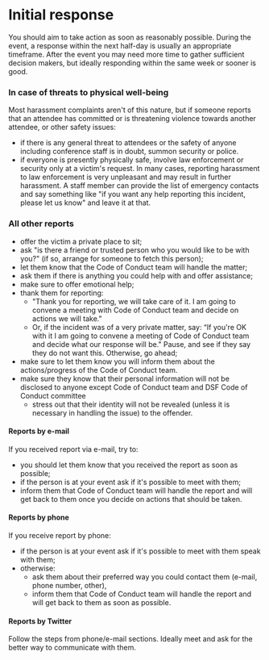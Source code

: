 # Initial response

You should aim to take action as soon as reasonably possible. During the event, a response within the next half-day is usually an appropriate timeframe. After the event you may need more time to gather sufficient decision makers, but ideally responding within the same week or sooner is good.

### In case of threats to physical well-being
Most harassment complaints aren't of this nature, but if someone reports that an attendee has committed or is threatening violence towards another attendee, or other safety issues:
- if there is any general threat to attendees or the safety of anyone including conference staff is in doubt, summon security or police.
- if everyone is presently physically safe, involve law enforcement or security only at a victim's request. In many cases, reporting harassment to law enforcement is very unpleasant and may result in further harassment. A staff member can provide the list of emergency contacts and say something like "if you want any help reporting this incident, please let us know" and leave it at that.

### All other reports
- offer the victim a private place to sit;
- ask "is there a friend or trusted person who you would like to be with you?" (if so, arrange for someone to fetch this person);
- let them know that the Code of Conduct team will handle the matter;
- ask them if there is anything you could help with and offer assistance;
- make sure to offer emotional help;
- thank them for reporting: 
  - "Thank you for reporting, we will take care of it. I am going to convene a meeting with Code of Conduct team and decide on actions we will take."
  - Or, if the incident was of a very private matter, say: “If you're OK with it I am going to convene a meeting of Code of Conduct team and decide what our response will be." Pause, and see if they say they do not want this. Otherwise, go ahead; 
- make sure to let them know you will inform them about the actions/progress of the Code of Conduct team.
- make sure they know that their personal information will not be disclosed to anyone except Code of Conduct team and DSF Code of Conduct committee
  - stress out that their identity will not be revealed (unless it is necessary in handling the issue) to the offender.

#### Reports by e-mail

If you received report via e-mail, try to:
- you should let them know that you received the report as soon as possible;
- if the person is at your event ask if it's possible to meet with them;
- inform them that Code of Conduct team will handle the report and will get back to them once you decide on actions that should be taken.

#### Reports by phone

If you receive report by phone:
- if the person is at your event ask if it's possible to meet with them speak with them;
- otherwise:
  - ask them about their preferred way you could contact them (e-mail, phone number, other),
  - inform them that Code of Conduct team will handle the report and will get back to them as soon as possible.


#### Reports by Twitter

Follow the steps from phone/e-mail sections. Ideally meet and ask for the better way to communicate with them.
